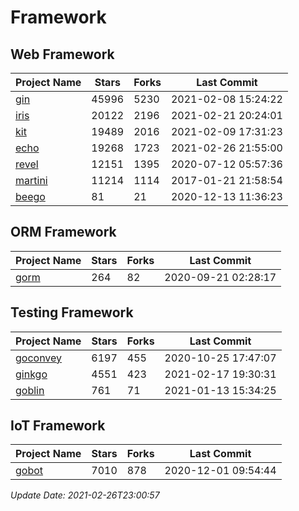 # Framework

## Web Framework
| Project Name | Stars | Forks | Last Commit |
| ------------ | ----- | ----- | ----------- |
| [gin](https://github.com/gin-gonic/gin) | 45996 | 5230 | 2021-02-08 15:24:22 |
| [iris](https://github.com/kataras/iris) | 20122 | 2196 | 2021-02-21 20:24:01 |
| [kit](https://github.com/go-kit/kit) | 19489 | 2016 | 2021-02-09 17:31:23 |
| [echo](https://github.com/labstack/echo) | 19268 | 1723 | 2021-02-26 21:55:00 |
| [revel](https://github.com/revel/revel) | 12151 | 1395 | 2020-07-12 05:57:36 |
| [martini](https://github.com/go-martini/martini) | 11214 | 1114 | 2017-01-21 21:58:54 |
| [beego](https://github.com/astaxie/beego) | 81 | 21 | 2020-12-13 11:36:23 |

## ORM Framework
| Project Name | Stars | Forks | Last Commit |
| ------------ | ----- | ----- | ----------- |
| [gorm](https://github.com/jinzhu/gorm) | 264 | 82 | 2020-09-21 02:28:17 |

## Testing Framework
| Project Name | Stars | Forks | Last Commit |
| ------------ | ----- | ----- | ----------- |
| [goconvey](https://github.com/smartystreets/goconvey) | 6197 | 455 | 2020-10-25 17:47:07 |
| [ginkgo](https://github.com/onsi/ginkgo) | 4551 | 423 | 2021-02-17 19:30:31 |
| [goblin](https://github.com/franela/goblin) | 761 | 71 | 2021-01-13 15:34:25 |

## IoT Framework
| Project Name | Stars | Forks | Last Commit |
| ------------ | ----- | ----- | ----------- |
| [gobot](https://github.com/hybridgroup/gobot) | 7010 | 878 | 2020-12-01 09:54:44 |

*Update Date: 2021-02-26T23:00:57*